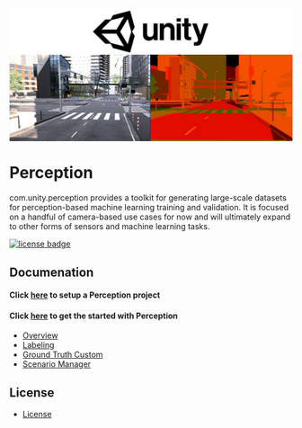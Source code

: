 <img src="com.unity.perception/Documentation~/images/unity-wide.png" align="middle" width="3000"/>

<img src="com.unity.perception/Documentation~/images/banner2.PNG" align="middle"/>

# Perception
com.unity.perception provides a toolkit for generating large-scale datasets for perception-based machine learning training and validation. It is focused on a handful of camera-based use cases for now and will ultimately expand to other forms of sensors and machine learning tasks.

[![license badge](https://img.shields.io/badge/license-Apache--2.0-green.svg)](LICENSE)

## Documenation 
#### Click [here](Documentation~/SetupSteps.md) to setup a Perception project
#### Click [here](Documentation~/GettingStarted.md) to get the started with Perception

* [Overview](Documentation~/GroundTruth-Overview.md)
* [Labeling](Documentation~/GroundTruth-Labeling.md)
* [Ground Truth Custom](Documentation~/GroundTruth-Custom.md)
* [Scenario Manager](Documentation~/ScenarioManager.md)

## License
* [License](com.unity.perception/License)